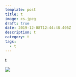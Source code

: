```yaml
---
template: post
title: t
image: cs.jpeg
draft: true
date: 2019-12-08T12:44:48.405Z
description: t
category: t
tags:
  - t
---
```

t

![](42-line-bible.jpg)
